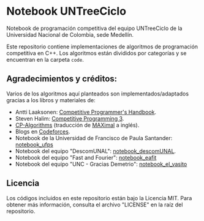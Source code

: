 # Notebook UNTreeCiclo

Notebook de programación competitiva del equipo UNTreeCiclo de la Universidad Nacional de Colombia, sede Medellín.

Este repositorio contiene implementaciones de algoritmos de programación competitiva en C++. Los algoritmos están divididos por categorías y se encuentran en la carpeta `code`.

## Agradecimientos y créditos:

Varios de los algoritmos aquí planteados son implementados/adaptados gracias a los libros y materiales de:

* Antti Laaksonen: [Competitive Programmer's Handbook](https://cses.fi/book/).
* Steven Halim: [Competitive Programming 3](http://cpbook.net/).
* [CP-Algorithms](https://cp-algorithms.com/) (traducción de [MAXimal](http://e-maxx.ru/algo/) a inglés).
* Blogs en [Codeforces](http://codeforces.com/).
* Notebook de la Universidad de Francisco de Paula Santander: [notebook_ufps](https://github.com/ProgramacionCompetitivaUFPS/notebook)
* Notebook del equipo "DescomUNAL": [notebook_descomUNAL](https://github.com/ahoraSoyPeor/notebook_descomUNAL).
* Notebook del equipo "Fast and Fourier": [notebook_eafit](https://github.com/scanof/Competitive-Programming-Notebook)
* Notebook del equipo "UNC - Gracias Demetrio": [notebook_el_vasito](https://github.com/mhunicken/icpc-team-notebook-el-vasito)

## Licencia

Los códigos incluidos en este repositorio están bajo la Licencia MIT. Para obtener más información, consulta el archivo "LICENSE" en la raíz del repositorio.

